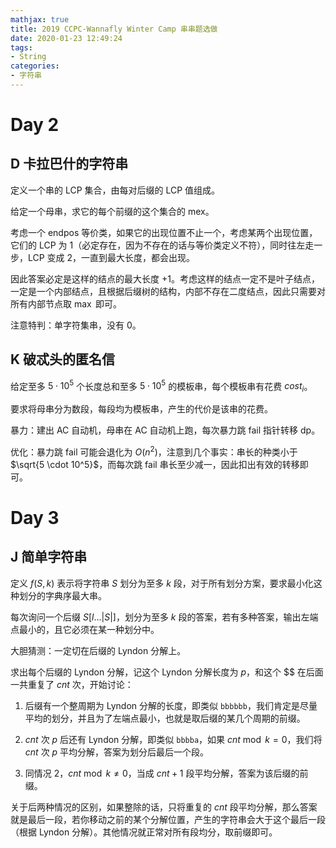 ```yaml
---
mathjax: true
title: 2019 CCPC-Wannafly Winter Camp 串串题选做
date: 2020-01-23 12:49:24
tags:
- String
categories:
- 字符串
---
```


# Day 2

## D 卡拉巴什的字符串

定义一个串的 LCP 集合，由每对后缀的 LCP 值组成。

给定一个母串，求它的每个前缀的这个集合的 mex。

考虑一个 endpos 等价类，如果它的出现位置不止一个，考虑某两个出现位置，它们的 LCP 为 $1$（必定存在，因为不存在的话与等价类定义不符），同时往左走一步，LCP 变成 $2$，一直到最大长度，都会出现。

因此答案必定是这样的结点的最大长度 $+1$。考虑这样的结点一定不是叶子结点，一定是一个内部结点，且根据后缀树的结构，内部不存在二度结点，因此只需要对所有内部节点取 $\max$ 即可。

注意特判：单字符集串，没有 $0$。

## K 破忒头的匿名信

给定至多 $5 \cdot 10^5$ 个长度总和至多 $5 \cdot 10^5$ 的模板串，每个模板串有花费 $cost_i$。

要求将母串分为数段，每段均为模板串，产生的代价是该串的花费。

暴力：建出 AC 自动机，母串在 AC 自动机上跑，每次暴力跳 fail 指针转移 dp。

优化：暴力跳 fail 可能会退化为 $O(n^2)$，注意到几个事实：串长的种类小于 $\sqrt{5 \cdot 10^5}$，而每次跳 fail 串长至少减一，因此扣出有效的转移即可。

# Day 3

## J 简单字符串

定义 $f(S,k)$ 表示将字符串 $S$ 划分为至多 $k$ 段，对于所有划分方案，要求最小化这种划分的字典序最大串。

每次询问一个后缀 $S[l \dots |S|]$，划分为至多 $k$ 段的答案，若有多种答案，输出左端点最小的，且它必须在某一种划分中。

大胆猜测：一定切在后缀的 Lyndon 分解上。

求出每个后缀的 Lyndon 分解，记这个 Lyndon 分解长度为 $p$，和这个 $$ 在后面一共重复了 $cnt$ 次，开始讨论：

1. 后缀有一个整周期为 Lyndon 分解的长度，即类似 `bbbbbb`，我们肯定是尽量平均的划分，并且为了左端点最小，也就是取后缀的某几个周期的前缀。

2. $cnt$ 次 $p$ 后还有 Lyndon 分解，即类似 `bbbba`，如果 $cnt \bmod k = 0$，我们将 $cnt$ 次 $p$ 平均分解，答案为划分后最后一个段。

3. 同情况 $2$，$cnt \bmod k \neq 0$，当成 $cnt + 1$ 段平均分解，答案为该后缀的前缀。

关于后两种情况的区别，如果整除的话，只将重复的 $cnt$ 段平均分解，那么答案就是最后一段，若你移动之前的某个分解位置，产生的字符串会大于这个最后一段（根据 Lyndon 分解）。其他情况就正常对所有段均分，取前缀即可。

<!--more-->